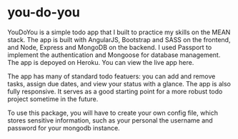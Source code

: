 # you-do-you

YouDoYou is a simple todo app that I built to practice my skills on the MEAN stack. The app is built with AngularJS, Bootstrap and SASS on the frontend, and Node, Express and MongoDB on the backend. I used Passport to implement the authentication and Mongoose for database management. The app is depoyed on Heroku. You can view the live app here.

The app has many of standard todo featuers: you can add and remove tasks, assign due dates, and view your status with a glance. The app is also fully responsive. It serves as a good starting point for a more robust todo project sometime in the future.

To use this package, you will have to create your own config file, which stores sensitive information, such as your personal the username and password for your mongodb instance.